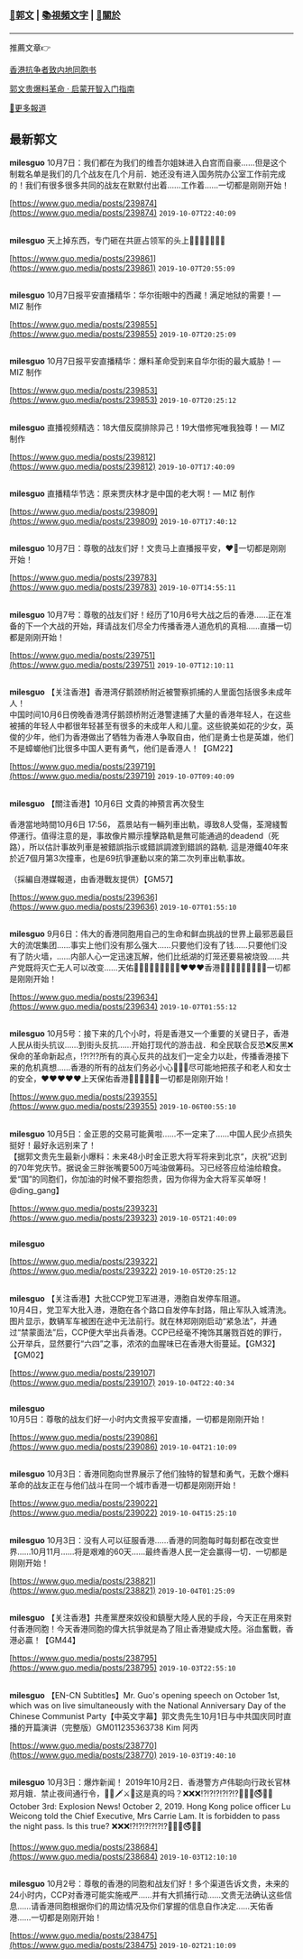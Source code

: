 ###  [:eagle:郭文](https://github.com/ourhimalayas/txt) | [:books:視頻文字](https://github.com/ourhimalayas/txt/blob/master/content/README.md) | [:pray:關於](https://github.com/ourhimalayas/home/tree/master/about)
---

推薦文章:point_right:

[香港抗争者致内地同胞书](https://github.com/ourhimalayas/news/blob/master/2019/08/a_letter_from_the_hong_kong_people.md)

[郭文贵爆料革命 · 启蒙开智入门指南](https://github.com/ourhimalayas/txt/issues/1)

[:newspaper:更多報道](https://github.com/ourhimalayas/news) 

## 最新郭文


**milesguo** 10月7日：我们都在为我们的维吾尔姐妹进入白宫而自豪……但是这个制栽名单是我们的几个战友在几个月前．她还没有进入国务院办公室工作前完成的！我们有很多很多共同的战友在默默付出着……工作着……一切都是刚刚开始！

[https://www.guo.media/posts/239874](https://www.guo.media/posts/239874) `2019-10-07T22:40:09`
##

**milesguo** 天上掉东西，专门砸在共匪占领军的头上👏👏👏👏📣📣📣

[https://www.guo.media/posts/239861](https://www.guo.media/posts/239861) `2019-10-07T20:55:09`
##

**milesguo** 10月7日报平安直播精华：华尔街眼中的西藏！满足地狱的需要！— MIZ 制作

[https://www.guo.media/posts/239855](https://www.guo.media/posts/239855) `2019-10-07T20:25:09`
##

**milesguo** 10月7日报平安直播精华：爆料革命受到来自华尔街的最大威胁！— MIZ 制作

[https://www.guo.media/posts/239853](https://www.guo.media/posts/239853) `2019-10-07T20:25:12`
##

**milesguo** 直播视频精选：18大借反腐排除异己！19大借修宪唯我独尊！— MIZ 制作

[https://www.guo.media/posts/239812](https://www.guo.media/posts/239812) `2019-10-07T17:40:09`
##

**milesguo** 直播精华节选：原来贾庆林才是中国的老大啊！— MIZ 制作

[https://www.guo.media/posts/239809](https://www.guo.media/posts/239809) `2019-10-07T17:40:12`
##

**milesguo** 10月7日：尊敬的战友们好！文贵马上直播报平安，♥️🔴一切都是刚刚开始！

[https://www.guo.media/posts/239783](https://www.guo.media/posts/239783) `2019-10-07T14:55:11`
##

**milesguo** 10月7号：尊敬的战友们好！经历了10月6号大战之后的香港……正在准备的下一个大战的开始，拜请战友们尽全力传播香港人道危机的真相……直播一切都是刚刚开始！

[https://www.guo.media/posts/239751](https://www.guo.media/posts/239751) `2019-10-07T12:10:11`
##

**milesguo** 【关注香港】香港湾仔鹅颈桥附近被警察抓捕的人里面包括很多未成年人！<br>中国时间10月6日傍晚香港湾仔鹅颈桥附近港警逮捕了大量的香港年轻人，在这些被捕的年轻人中都很年轻甚至有很多的未成年人和儿童。这些貌美如花的少女，英俊的少年，他们为香港做出了牺牲为香港人争取自由，他们是勇士也是英雄，他们不是蟑螂他们比很多中国人更有勇气，他们是香港人！【GM22】

[https://www.guo.media/posts/239719](https://www.guo.media/posts/239719) `2019-10-07T09:40:09`
##

**milesguo** 【關注香港】10月6日 文貴的神預言再次發生<br><br>香港當地時間10月6日 17:56， 荔景站有一輛列車出軌，導致8人受傷，荃灣綫暫停運行。值得注意的是，事故像片顯示撞擊路軌是無可能通過的deadend（死路），所以估計事故列車是被錯誤指示或錯誤調渡到錯誤的路軌. 這是港鐵40年來於近7個月第3次撞車，也是69抗爭運動以來的第二次列車出軌事故。<br><br>（採編自港媒報道，由香港戰友提供）【GM57】

[https://www.guo.media/posts/239636](https://www.guo.media/posts/239636) `2019-10-07T01:55:10`
##

**milesguo** 9月6日：伟大的香港同胞用自己的生命和鲜血挑战的世界上最邪恶最巨大的流氓集团……事实上他们没有那么强大……只要他们没有了钱……只要他们没有了防火墙，……内部人心一定迅速瓦解，他们比纸湖的灯笼还要易被烧毁……共产党既将灭亡无人可以改变……天佑🙏🙏🙏🙏🙏🙏🌹🌹🌹❤️❤️❤️香港🙏🙏🙏🙏🙏🙏🙏🙏🙏一切都是刚刚开始！

[https://www.guo.media/posts/239634](https://www.guo.media/posts/239634) `2019-10-07T01:55:12`
##

**milesguo** 10月5号：接下来的几个小时，将是香港又一个重要的关键日子，香港人民从街头抗议……到街头反抗……开始打现代的游击战．和全民联合反恐❌反黑❌保命的革命新起点，⁉️⁉️⁉️所有的真心反共的战友们一定全力以赴，传播香港接下来的危机真想……香港的所有的战友们务必小心🙏🙏🙏尽可能地把孩子和老人和女士的安全，❤️❤️❤️❤️❤️上天保佑香港🙏🙏🙏🙏🙏🙏一切都是刚刚开始！

[https://www.guo.media/posts/239355](https://www.guo.media/posts/239355) `2019-10-06T00:55:10`
##

**milesguo** 10月5日：金正恩的交易可能黄啦……不一定来了……中国人民少点损失挺好！最好永远别来了！<br>【据郭文贵先生最新小爆料：未来48小时金正恩大将军将来到北京“，庆祝”迟到的70年党庆节。据说金三胖张嘴要500万吨油做筹码。习已经答应给油给粮食。爱“国”的同胞们，你加油的时候不要抱怨贵，因为你得为金大将军买单呀！@ding\_gang】

[https://www.guo.media/posts/239323](https://www.guo.media/posts/239323) `2019-10-05T21:40:09`
##

**milesguo** 

[https://www.guo.media/posts/239322](https://www.guo.media/posts/239322) `2019-10-05T20:25:12`
##

**milesguo** 【关注香港】大批CCP党卫军进港，港胞自发停车阻道。<br>10月4日，党卫军大批入港，港胞在各个路口自发停车封路，阻止军队入城清洗。图片显示，数辆军车被困在途中无法前行。就在林郑刚刚启动“紧急法”，并通过“禁蒙面法”后，CCP便大举出兵香港。CCP已经毫不掩饰其屠戮百姓的罪行，公开举兵，显然要行“六四”之事，浓浓的血腥味已在香港大街蔓延。【GM32】【GM02】

[https://www.guo.media/posts/239107](https://www.guo.media/posts/239107) `2019-10-04T22:40:34`
##

**milesguo** <br>10月5日：尊敬的战友们好一小时内文贵报平安直播，一切都是刚刚开始！

[https://www.guo.media/posts/239086](https://www.guo.media/posts/239086) `2019-10-04T21:10:09`
##

**milesguo** 10月3日：香港同胞向世界展示了他们独特的智慧和勇气，无数个爆料革命的战友正在与他们战斗在同一个城市香港一切都是刚刚开始！

[https://www.guo.media/posts/239022](https://www.guo.media/posts/239022) `2019-10-04T15:25:10`
##

**milesguo** 10月3日：没有人可以征服香港……香港的同胞每时每刻都在改变世界……10月11月……将是艰难的60天……最终香港人民一定会赢得一切．一切都是刚刚开始！

[https://www.guo.media/posts/238821](https://www.guo.media/posts/238821) `2019-10-04T01:25:09`
##

**milesguo** 【关注香港】共產黨歷來奴役和鎮壓大陸人民的手段，今天正在用來對付香港同胞！今天香港同胞的偉大抗爭就是為了阻止香港變成大陸。浴血奮戰，香港必贏！【GM44】

[https://www.guo.media/posts/238795](https://www.guo.media/posts/238795) `2019-10-03T22:55:10`
##

**milesguo** 【EN-CN Subtitles】Mr. Guo's opening speech on October 1st, which was on live simultaneously with the National Anniversary Day of the Chinese Communist Party【中英文字幕】郭文贵先生10月1日与中共国庆同时直播的开篇演讲（完整版）GM011235363738 Kim 阿丙

[https://www.guo.media/posts/238770](https://www.guo.media/posts/238770) `2019-10-03T19:40:10`
##

**milesguo** 10月3日：爆炸新闻！  2019年10月2日．香港警方卢伟聪向行政长官林郑月娥．禁止夜间通行令，🔨🔪🗡⚔️🔗这是真的吗？❌❌❌⁉️⁉️⁉️⁉️⁉️⁉️📵🚯🚷🚭🚳🚱 October 3rd: Explosion News!  October 2, 2019.  Hong Kong police officer Lu Weicong told the Chief Executive, Mrs Carrie Lam.  It is forbidden to pass the night pass. Is this true?  ❌❌❌!?️!?️!?️!?️!?️!?️📵🚯🚷🚭🚳🚱

[https://www.guo.media/posts/238684](https://www.guo.media/posts/238684) `2019-10-03T12:10:10`
##

**milesguo** 10月2号：尊敬的香港的同胞和战友们好！多个渠道告诉文贵，未来的24小时内，CCP对香港可能实施戒严……并有大抓捕行动……文贵无法确认这些信息……请香港同胞根据你们的周边情况及你们掌握的信息自作决定……天佑香港……一切都是刚刚开始！

[https://www.guo.media/posts/238475](https://www.guo.media/posts/238475) `2019-10-02T21:10:09`
##

